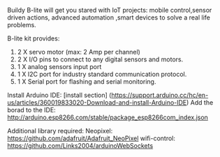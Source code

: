 Buildy B-lite will get you stared with IoT projects: mobile control,sensor driven actions, advanced automation ,smart devices to solve a real life problems.

B-lite kit provides:
1. 2 X servo motor (max: 2 Amp per channel)
2. 2 X I/O pins to connect to any digital sensors and motors.
3. 1 X analog sensors input port
4. 1 X I2C port for industry standard communication protocol.
5. 1 X Serial port for flashing and serial monitoring.


Install Arduino IDE: [install section] (https://support.arduino.cc/hc/en-us/articles/360019833020-Download-and-install-Arduino-IDE)
Add the borad to the IDE: http://arduino.esp8266.com/stable/package_esp8266com_index.json

Additional library required:
Neopixel: https://github.com/adafruit/Adafruit_NeoPixel
wifi-control: https://github.com/Links2004/arduinoWebSockets